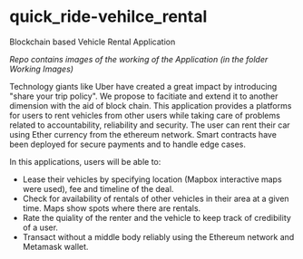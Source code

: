 # quick_ride-vehilce_rental
Blockchain based Vehicle Rental Application

*Repo contains images of the working of the Application (in the folder Working Images)*


Technology giants like Uber have created a great impact by introducing "share your trip policy". We propose to facitiate and extend it to another dimension with the aid of block chain. This application provides a platforms for users to rent vehicles from other users while taking care of problems related to accountability, reliability and security. The user can rent their car using Ether currency from the ethereum network. Smart contracts have been deployed for secure payments and to handle edge cases.

In this applications, users will be able to:
- Lease their vehicles by specifying location (Mapbox interactive maps were used), fee and timeline of the deal.
- Check for availability of rentals of other vehicles in their area at a given time. Maps show spots where there are rentals.
- Rate the quiality of the renter and the vehicle to keep track of credibility of a user.
- Transact without a middle body reliably using the Ethereum network and Metamask wallet.
